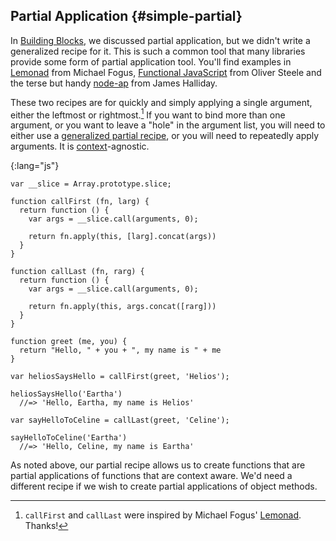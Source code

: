 ## Partial Application {#simple-partial}

In [Building Blocks](#buildingblocks), we discussed partial application, but we didn't write a generalized recipe for it. This is such a common tool that many libraries provide some form of partial application tool. You'll find examples in [Lemonad](https://github.com/fogus/lemonad) from Michael Fogus, [Functional JavaScript](http://osteele.com/sources/javascript/functional/) from Oliver Steele and the terse but handy [node-ap](https://github.com/substack/node-ap) from James Halliday.

These two recipes are for quickly and simply applying a single argument, either the leftmost or rightmost.[^inspired] If you want to bind more than one argument, or you want to leave a "hole" in the argument list, you will need to either use a [generalized partial recipe](#partial), or you will need to repeatedly apply arguments. It is [context](#context)-agnostic.

{:lang="js"}
~~~~~~~~
var __slice = Array.prototype.slice;

function callFirst (fn, larg) {
  return function () {
    var args = __slice.call(arguments, 0);

    return fn.apply(this, [larg].concat(args))
  }
}

function callLast (fn, rarg) {
  return function () {
    var args = __slice.call(arguments, 0);

    return fn.apply(this, args.concat([rarg]))
  }
}

function greet (me, you) {
  return "Hello, " + you + ", my name is " + me
}

var heliosSaysHello = callFirst(greet, 'Helios');

heliosSaysHello('Eartha')
  //=> 'Hello, Eartha, my name is Helios'

var sayHelloToCeline = callLast(greet, 'Celine');

sayHelloToCeline('Eartha')
  //=> 'Hello, Celine, my name is Eartha'
~~~~~~~~

As noted above, our partial recipe allows us to create functions that are partial applications of functions that are context aware. We'd need a different recipe if we wish to create partial applications of object methods.

[^inspired]: `callFirst` and `callLast` were inspired by Michael Fogus' [Lemonad](https://github.com/fogus/lemonad). Thanks!

